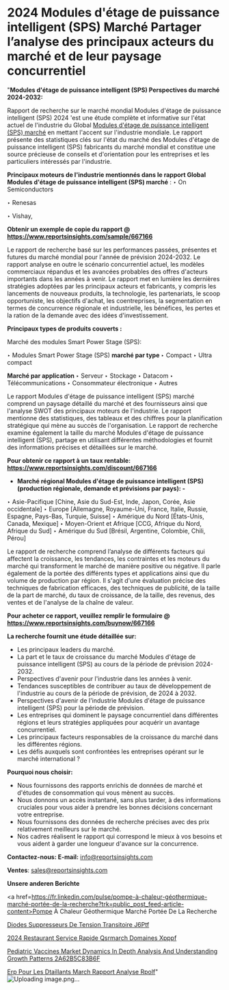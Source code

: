 # 2024 Modules d'étage de puissance intelligent (SPS) Marché Partager l’analyse des principaux acteurs du marché et de leur paysage concurrentiel

"<strong>Modules d'étage de puissance intelligent (SPS) Perspectives du marché 2024-2032:</strong>

Rapport de recherche sur le marché mondial Modules d'étage de puissance intelligent (SPS) 2024 'est une étude complète et informative sur l'état actuel de l'industrie du Global <a href=https://www.reportsinsights.com/sample/667166>Modules d'étage de puissance intelligent (SPS) marché</a> en mettant l'accent sur l'industrie mondiale. Le rapport présente des statistiques clés sur l'état du marché des Modules d'étage de puissance intelligent (SPS) fabricants du marché mondial et constitue une source précieuse de conseils et d'orientation pour les entreprises et les particuliers intéressés par l'industrie.

<strong>Principaux moteurs de l'industrie mentionnés dans le rapport Global Modules d'étage de puissance intelligent (SPS) marché</strong> :
‣ On Semiconductors

‣ Renesas

‣ Vishay,

<strong>Obtenir un exemple de copie du rapport @ <a href=https://www.reportsinsights.com/sample/667166>https://www.reportsinsights.com/sample/667166</a></strong>

Le rapport de recherche basé sur les performances passées, présentes et futures du marché mondial pour l'année de prévision 2024-2032. Le rapport analyse en outre le scénario concurrentiel actuel, les modèles commerciaux répandus et les avancées probables des offres d'acteurs importants dans les années à venir. Le rapport met en lumière les dernières stratégies adoptées par les principaux acteurs et fabricants, y compris les lancements de nouveaux produits, la technologie, les partenariats, le scoop opportuniste, les objectifs d'achat, les coentreprises, la segmentation en termes de concurrence régionale et industrielle, les bénéfices, les pertes et la ration de la demande avec des idées d'investissement.

<strong>Principaux types de produits couverts :</strong>

Marché des modules Smart Power Stage (SPS):

‣  Modules Smart Power Stage (SPS) <strong> marché <strong> par type </strong> </strong>
‣ Compact
‣ Ultra compact

<strong>Marché par application </strong>
‣ Serveur
‣ Stockage
‣ Datacom
‣ Télécommunications
‣ Consommateur électronique
‣ Autres

Le rapport Modules d'étage de puissance intelligent (SPS) marché comprend un paysage détaillé du marché et des fournisseurs ainsi que l'analyse SWOT des principaux moteurs de l'industrie. Le rapport mentionne des statistiques, des tableaux et des chiffres pour la planification stratégique qui mène au succès de l'organisation. Le rapport de recherche examine également la taille du marché Modules d'étage de puissance intelligent (SPS), partage en utilisant différentes méthodologies et fournit des informations précises et détaillées sur le marché.

<strong>Pour obtenir ce rapport à un taux rentable: <a href=https://www.reportsinsights.com/discount/667166>https://www.reportsinsights.com/discount/667166</a></strong>
<ul>
  <li><strong>Marché régional Modules d'étage de puissance intelligent (SPS) (production régionale, demande et prévisions par pays): -</strong></li>
</ul>
‣ Asie-Pacifique [Chine, Asie du Sud-Est, Inde, Japon, Corée, Asie occidentale]
‣ Europe [Allemagne, Royaume-Uni, France, Italie, Russie, Espagne, Pays-Bas, Turquie, Suisse]
‣ Amérique du Nord [États-Unis, Canada, Mexique]
‣ Moyen-Orient et Afrique [CCG, Afrique du Nord, Afrique du Sud]
‣ Amérique du Sud [Brésil, Argentine, Colombie, Chili, Pérou]

Le rapport de recherche comprend l’analyse de différents facteurs qui affectent la croissance, les tendances, les contraintes et les moteurs du marché qui transforment le marché de manière positive ou négative. Il parle également de la portée des différents types et applications ainsi que du volume de production par région. Il s'agit d'une évaluation précise des techniques de fabrication efficaces, des techniques de publicité, de la taille de la part de marché, du taux de croissance, de la taille, des revenus, des ventes et de l'analyse de la chaîne de valeur.

<strong>Pour acheter ce rapport, veuillez remplir le formulaire @   <a href=https://www.reportsinsights.com/buynow/667166>https://www.reportsinsights.com/buynow/667166</a></strong>

<strong>La recherche fournit une étude détaillée sur:</strong>
<ul>
  <li>Les principaux leaders du marché.</li>
  <li>La part et le taux de croissance du marché Modules d'étage de puissance intelligent (SPS) au cours de la période de prévision 2024-2032.</li>
  <li>Perspectives d'avenir pour l'industrie dans les années à venir.</li>
  <li>Tendances susceptibles de contribuer au taux de développement de l'industrie au cours de la période de prévision, de 2024 à 2032.</li>
  <li>Perspectives d'avenir de l'industrie Modules d'étage de puissance intelligent (SPS) pour la période de prévision.</li>
  <li>Les entreprises qui dominent le paysage concurrentiel dans différentes régions et leurs stratégies appliquées pour acquérir un avantage concurrentiel.</li>
  <li>Les principaux facteurs responsables de la croissance du marché dans les différentes régions.</li>
  <li>Les défis auxquels sont confrontées les entreprises opérant sur le marché international ?</li>
</ul>
<strong>Pourquoi nous choisir:</strong>
<ul>
  <li>Nous fournissons des rapports enrichis de données de marché et d'études de consommation qui vous mènent au succès.</li>
  <li>Nous donnons un accès instantané, sans plus tarder, à des informations cruciales pour vous aider à prendre les bonnes décisions concernant votre entreprise.</li>
  <li>Nous fournissons des données de recherche précises avec des prix relativement meilleurs sur le marché.</li>
  <li>Nos cadres réalisent le rapport qui correspond le mieux à vos besoins et vous aident à garder une longueur d'avance sur la concurrence.</li>
</ul>
<strong>Contactez-nous:
</strong><strong>E-mail:</strong> <a href=mailto:info@reportsinsights.com>info@reportsinsights.com</a>

<strong>Ventes</strong>: <a href=mailto:sales@reportsinsights.com>sales@reportsinsights.com</a>

<strong>Unsere anderen Berichte</strong>

<a href=https://fr.linkedin.com/pulse/pompe-à-chaleur-géothermique-marché-portée-de-la-recherche?trk=public_post_feed-article-content>Pompe À Chaleur Géothermique Marché Portée De La Recherche</a>

<a href=https://fr.linkedin.com/pulse/diodes-suppresseurs-de-tension-transitoire-j6ptf/>Diodes Suppresseurs De Tension Transitoire J6Ptf</a>

<a href=https://www.linkedin.com/pulse/2024-restaurant-%C3%A0-service-rapide-qsrmarch%C3%A9-domaines-xpppf/>2024 Restaurant  Service Rapide Qsrmarch Domaines Xpppf</a>

<a href=https://medium.com/@reportinsights.ja/pediatric-vaccines-market-dynamics-in-depth-analysis-and-understanding-growth-patterns-2a62b5c83b6f>Pediatric Vaccines Market Dynamics In Depth Analysis And Understanding Growth Patterns 2A62B5C83B6F</a>

<a href=https://www.linkedin.com/pulse/erp-pour-les-d%C3%A9taillants-march%C3%A9-rapport-analyse-rpolf/>Erp Pour Les Dtaillants March Rapport Analyse Rpolf</a>"
![Uploading image.png…]()
